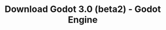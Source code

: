 ---
# Generated by /tools/generators/src/download_archive_generator !!! do not edit by hand !!!
title: 'Download Godot 3.0 (beta2) - Godot Engine'
type: 'download/archive'
name: '3.0'
flavor: 'beta2'
release_date: '2017-12-21T02:00:00-00:00'
release_notes: 'article/dev-snapshot-godot-3-0-beta-2/'
primaryPlatforms:
  - 'android.apk'
  - 'linux.64'
  - 'macos.universal'
  - 'windows.64'
  - 'linux_server.headless.64'
  - 'web'
  - 'templates'
links:
  android.apk:
    name: 'android.apk'
    title: 'Android'
    caption: 'Universal APK (ARM64 + ARMv7 + x86_64 + x86)'
    tags:
      - 'APK download'
      - 'ARM64/v7'
      - 'x86 (64 & 32 bit)'
    hosts:
      github_builds:
        regular: 'https://github.com/godotengine/godot-builds/releases/download/3.0-beta2/Godot_v3.0-beta2_android_editor.apk'
        mono: '#'
      github:
        regular: 'https://github.com/godotengine/godot/releases/download/3.0-beta2/Godot_v3.0-beta2_android_editor.apk'
        mono: '#'
  linux.64:
    name: 'linux.64'
    title: 'Linux'
    caption: 'Standard (x86_64)'
    tags:
      - '64 bit'
    hosts:
      github_builds:
        regular: 'https://github.com/godotengine/godot-builds/releases/download/3.0-beta2/Godot_v3.0-beta2_x11.64.zip'
        mono: 'https://github.com/godotengine/godot-builds/releases/download/3.0-beta2/Godot_v3.0-beta2_mono_x11_64.zip'
      github:
        regular: 'https://github.com/godotengine/godot/releases/download/3.0-beta2/Godot_v3.0-beta2_x11.64.zip'
        mono: 'https://github.com/godotengine/godot/releases/download/3.0-beta2/Godot_v3.0-beta2_mono_x11_64.zip'
  macos.universal:
    name: 'macos.universal'
    title: 'macOS'
    caption: 'Universal (x86_64 + Apple Silicon)'
    tags:
      - 'Intel/Apple Silicon'
      - '64 bit'
    hosts:
      github_builds:
        regular: 'https://github.com/godotengine/godot-builds/releases/download/3.0-beta2/Godot_v3.0-beta2_osx.universal.zip'
        mono: 'https://github.com/godotengine/godot-builds/releases/download/3.0-beta2/Godot_v3.0-beta2_mono_osx.universal.zip'
      github:
        regular: 'https://github.com/godotengine/godot/releases/download/3.0-beta2/Godot_v3.0-beta2_osx.universal.zip'
        mono: 'https://github.com/godotengine/godot/releases/download/3.0-beta2/Godot_v3.0-beta2_mono_osx.universal.zip'
  windows.64:
    name: 'windows.64'
    title: 'Windows'
    caption: 'Standard (x86_64)'
    tags:
      - '64 bit'
    hosts:
      github_builds:
        regular: 'https://github.com/godotengine/godot-builds/releases/download/3.0-beta2/Godot_v3.0-beta2_win64.exe.zip'
        mono: 'https://github.com/godotengine/godot-builds/releases/download/3.0-beta2/Godot_v3.0-beta2_mono_win64.zip'
      github:
        regular: 'https://github.com/godotengine/godot/releases/download/3.0-beta2/Godot_v3.0-beta2_win64.exe.zip'
        mono: 'https://github.com/godotengine/godot/releases/download/3.0-beta2/Godot_v3.0-beta2_mono_win64.zip'
  linux_server.headless.64:
    name: 'linux_server.headless.64'
    title: 'Linux Server'
    caption: 'Headless (x86_64)'
    tags:
      - '64 bit'
      - 'Headless'
    hosts:
      github_builds:
        regular: 'https://github.com/godotengine/godot-builds/releases/download/3.0-beta2/Godot_v3.0-beta2_linux_headless.64.zip'
        mono: 'https://github.com/godotengine/godot-builds/releases/download/3.0-beta2/Godot_v3.0-beta2_mono_linux_headless_64.zip'
      github:
        regular: 'https://github.com/godotengine/godot/releases/download/3.0-beta2/Godot_v3.0-beta2_linux_headless.64.zip'
        mono: 'https://github.com/godotengine/godot/releases/download/3.0-beta2/Godot_v3.0-beta2_mono_linux_headless_64.zip'
  web:
    name: 'web'
    title: 'Web editor'
    caption: ''
    tags:
      - 'Self-hosted'
      - 'Cross-platform'
    hosts:
      github_builds:
        regular: 'https://github.com/godotengine/godot-builds/releases/download/3.0-beta2/Godot_v3.0-beta2_web_editor.zip'
        mono: '#'
      github:
        regular: 'https://github.com/godotengine/godot/releases/download/3.0-beta2/Godot_v3.0-beta2_web_editor.zip'
        mono: '#'
  linux.32:
    name: 'linux.32'
    title: 'Linux'
    caption: 'Standard (x86)'
    tags:
      - '32 bit'
    hosts:
      github_builds:
        regular: 'https://github.com/godotengine/godot-builds/releases/download/3.0-beta2/Godot_v3.0-beta2_x11.32.zip'
        mono: 'https://github.com/godotengine/godot-builds/releases/download/3.0-beta2/Godot_v3.0-beta2_mono_x11_32.zip'
      github:
        regular: 'https://github.com/godotengine/godot/releases/download/3.0-beta2/Godot_v3.0-beta2_x11.32.zip'
        mono: 'https://github.com/godotengine/godot/releases/download/3.0-beta2/Godot_v3.0-beta2_mono_x11_32.zip'
  windows.32:
    name: 'windows.32'
    title: 'Windows'
    caption: 'Standard (x86)'
    tags:
      - '32 bit'
    hosts:
      github_builds:
        regular: 'https://github.com/godotengine/godot-builds/releases/download/3.0-beta2/Godot_v3.0-beta2_win32.exe.zip'
        mono: 'https://github.com/godotengine/godot-builds/releases/download/3.0-beta2/Godot_v3.0-beta2_mono_win32.zip'
      github:
        regular: 'https://github.com/godotengine/godot/releases/download/3.0-beta2/Godot_v3.0-beta2_win32.exe.zip'
        mono: 'https://github.com/godotengine/godot/releases/download/3.0-beta2/Godot_v3.0-beta2_mono_win32.zip'
  linux_server.64:
    name: 'linux_server.64'
    title: 'Linux Server'
    caption: 'Standard (x86_64)'
    tags:
      - '64 bit'
    hosts:
      github_builds:
        regular: 'https://github.com/godotengine/godot-builds/releases/download/3.0-beta2/Godot_v3.0-beta2_linux_server.64.zip'
        mono: 'https://github.com/godotengine/godot-builds/releases/download/3.0-beta2/Godot_v3.0-beta2_mono_linux_server_64.zip'
      github:
        regular: 'https://github.com/godotengine/godot/releases/download/3.0-beta2/Godot_v3.0-beta2_linux_server.64.zip'
        mono: 'https://github.com/godotengine/godot/releases/download/3.0-beta2/Godot_v3.0-beta2_mono_linux_server_64.zip'
  aar_library:
    name: 'aar_library'
    title: 'AAR library'
    caption: ''
    tags:
      - 'Android plugins'
      - 'Java'
      - 'Kotlin'
    hosts:
      github_builds:
        regular: 'https://github.com/godotengine/godot-builds/releases/download/3.0-beta2/godot-lib.3.0.beta2.release.aar'
        mono: 'https://github.com/godotengine/godot-builds/releases/download/3.0-beta2/godot-lib.3.0.beta2.mono.release.aar'
      github:
        regular: 'https://github.com/godotengine/godot/releases/download/3.0-beta2/godot-lib.3.0.beta2.release.aar'
        mono: 'https://github.com/godotengine/godot/releases/download/3.0-beta2/godot-lib.3.0.beta2.mono.release.aar'
  templates:
    name: 'templates'
    title: 'Export templates'
    caption: ''
    tags:
      - 'Used to export your games to all supported platforms'
    hosts:
      github_builds:
        regular: 'https://github.com/godotengine/godot-builds/releases/download/3.0-beta2/Godot_v3.0-beta2_export_templates.tpz'
        mono: 'https://github.com/godotengine/godot-builds/releases/download/3.0-beta2/Godot_v3.0-beta2_mono_export_templates.tpz'
      github:
        regular: 'https://github.com/godotengine/godot/releases/download/3.0-beta2/Godot_v3.0-beta2_export_templates.tpz'
        mono: 'https://github.com/godotengine/godot/releases/download/3.0-beta2/Godot_v3.0-beta2_mono_export_templates.tpz'
---